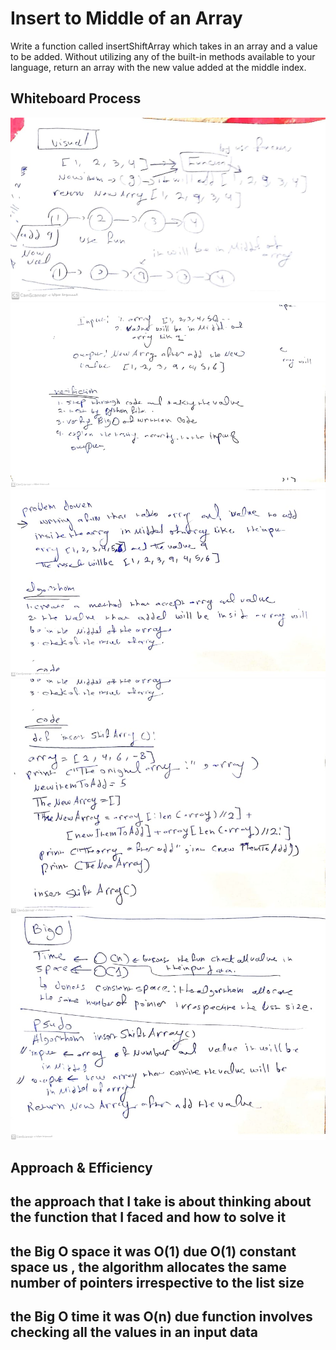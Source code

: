 # Insert to Middle of an Array
Write a function called insertShiftArray which takes in an array and a value to be added. Without utilizing any of the built-in methods available to your language, return an array with the new value added at the middle index.


## Whiteboard Process
![image1](1.jpeg)
![image2](2.jpeg)
![image3](3.jpeg)
![image4](4.jpeg)
![image5](5.jpeg)


## Approach & Efficiency
<!-- What approach did you take? Discuss Why. What is the Big O space/time for this approach? -->
## the approach that I take is about thinking about the function that I faced and how to solve it
## the Big O space  it was O(1)  due O(1)  constant space us , the algorithm allocates the same number of pointers irrespective to the list size
## the Big O time it was O(n)  due function involves checking all the values in an input data


